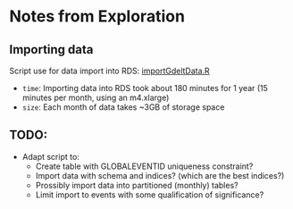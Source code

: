 # Notes from Exploration

## Importing data

Script use for data import into RDS: [importGdeltData.R](../scripts/importGdeltData.R)

* `time`: Importing data into RDS took about 180 minutes for 1 year (15 minutes per month, using an m4.xlarge)
* `size`: Each month of data takes ~3GB of storage space

## TODO:

* Adapt script to:
    * Create table with GLOBALEVENTID uniqueness constraint?
    * Import data with schema and indices? (which are the best indices?)
    * Prossibly import data into partitioned (monthly) tables?
    * Limit import to events with some qualification of significance?
